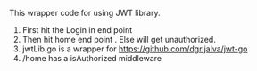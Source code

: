 This wrapper code for using JWT library. 

1) First hit the Login in end point 
2) Then hit home end point . Else will get unauthorized. 
3) jwtLib.go is a wrapper for  https://github.com/dgrijalva/jwt-go
4) /home has a  isAuthorized middleware

